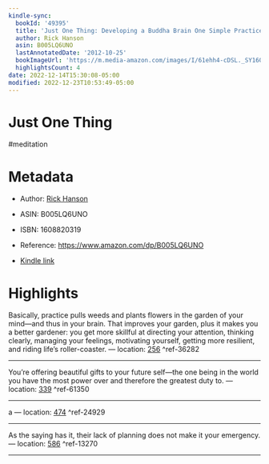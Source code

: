 ```yaml
---
kindle-sync:
  bookId: '49395'
  title: 'Just One Thing: Developing a Buddha Brain One Simple Practice at a Time'
  author: Rick Hanson
  asin: B005LQ6UNO
  lastAnnotatedDate: '2012-10-25'
  bookImageUrl: 'https://m.media-amazon.com/images/I/61ehh4-cDSL._SY160.jpg'
  highlightsCount: 4
date: 2022-12-14T15:30:08-05:00
modified: 2022-12-23T10:53:49-05:00
---
```

# Just One Thing

#meditation

# Metadata

* Author: [Rick Hanson](https://www.amazon.com/Rick-Hanson/e/B002I5X2X2/ref=dp_byline_cont_ebooks_1)

* ASIN: B005LQ6UNO

* ISBN: 1608820319

* Reference: <https://www.amazon.com/dp/B005LQ6UNO>

* [Kindle link](kindle://book?action=open&asin=B005LQ6UNO)

# Highlights

Basically, practice pulls weeds and plants flowers in the garden of your mind—and thus in your brain. That improves your garden, plus it makes you a better gardener: you get more skillful at directing your attention, thinking clearly, managing your feelings, motivating yourself, getting more resilient, and riding life’s roller-coaster. — location: [256](kindle://book?action=open&asin=B005LQ6UNO&location=256) ^ref-36282

---

You’re offering beautiful gifts to your future self—the one being in the world you have the most power over and therefore the greatest duty to. — location: [339](kindle://book?action=open&asin=B005LQ6UNO&location=339) ^ref-61350

---

a — location: [474](kindle://book?action=open&asin=B005LQ6UNO&location=474) ^ref-24929

---

As the saying has it, their lack of planning does not make it your emergency. — location: [586](kindle://book?action=open&asin=B005LQ6UNO&location=586) ^ref-13270

---

